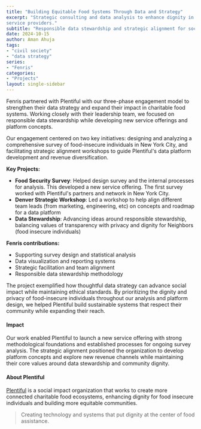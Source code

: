 ```yaml
---                                                                                                                                                                               
title: "Building Equitable Food Systems Through Data and Strategy"                                                                                                                
excerpt: "Strategic consulting and data analysis to enhance dignity in charitable food distribution, including survey design for food-insecure individuals and platform development for
service providers."                                                                                                                                                               
subtitle: "Responsible data stewardship and strategic alignment for social impact in food security"                                                                               
date: 2024-10-15                                                                                                                                                                  
author: Aman Ahuja                                                                                                                                                                
tags:                                                                                                                                                                             
- "civil society"                                                                                                                                                                 
- "data strategy"                                                                                                                                                                 
series:                                                                                                                                                                           
- "Fenris"                                                                                                                                                                        
categories:                                                                                                                                                                       
- "Projects"                                                                                                                                                                      
layout: single-sidebar                                                                                                                                                            
---                                                                                                                                                                               
```

                                                                                                                                                                                  
Fenris partnered with Plentiful with our three-phase engagement model to strengthen their data strategy and expand their impact in charitable food
systems. Working closely with their leadership team, we focused on responsible data stewardship while developing new service offerings and platform concepts.                     
                                                                                                                                                                                  
Our engagement centered on two key initiatives: designing and analyzing a comprehensive survey of food-insecure individuals in New York City, and facilitating strategic alignment
workshops to guide Plentiful's data platform development and revenue diversification.                                                                                             
                                                                                                                                                                                  
**Key Projects:**                                                                                                                                                                 
- **Food Security Survey**: Helped design survey and the internal processes for analysis. This developed a new service offering. The first survey worked with Plentiful's partners and network in New York City. 
- **Denver Strategic Workshop**: Led a workshop to help align different team leads (from marketing, engineering, etc)  on concepts and roadmap for a data platform
- **Data Stewardship**: Advancing ideas around responsible stewardship, balancing values of transparency with privacy and dignity for Neighbors (food insecure individuals)
                                                                                                                                                                                  
**Fenris contributions:**                                                                                                                                                         
- Supporting survey design and statistical analysis                                                                                                                                          
- Data visualization and reporting systems                                                                                                                                        
- Strategic facilitation and team alignment                                                                                                                                       
- Responsible data stewardship methodology                                                                                                                                        
                                                                                                                                                                                  
The project exemplified how thoughtful data strategy can advance social impact while maintaining ethical standards. By prioritizing the dignity and privacy of food-insecure individuals
throughout our analysis and platform design, we helped Plentiful build sustainable systems that respect their community while expanding their reach.                              
                                                                                                                                                                                  
#### Impact                                                                                                                                                                       
Our work enabled Plentiful to launch a new service offering with strong methodological foundations and established processes for ongoing survey analysis. The strategic alignment 
positioned the organization to develop platform concepts and explore new revenue channels while maintaining their core values around data stewardship and community
dignity.                                                                                                                                                                          
                                                                                                                                                                                  
#### About Plentiful                                                                                                                                                              
                                                                                                                                                                                  
[Plentiful](https://www.plentiful.org) is a social impact organization that works to create more connected charitable food ecosystems, enhancing dignity for food insecure individuals
and building more equitable communities.                                                                                                                                          
                                                                                                                                                                                  
> Creating technology and systems that put dignity at the center of food assistance.                                                                                              
                                                                                                                                                                                  
<!-- 
Notes or comments here
* 
Food charity triangle improving connections and information flow
NYC Mayor's office of food policy
Food assistance collaborative
provided advisory and coaching for executing a survey of food insucure individuals in NYC
helped improved response rate
helped setup analysis of survey responses and delivering valuable insights 
expanding from one geography to more geographies
contributed to Plentiful's theory of change and business model
conducted a workshop in Denver
platform that connects food service providers in NYC, making resources more accessible
Possibly involved in the transition from a "push" to "pull" model in food assistance
Experience with social impact technology in the food security space
Data visualization and monitoring system implementation
Strategic work transforming charitable food distribution models
Contribution to a platform that directly improves access to essential services for vulnerable populations
pricing models


Overview
* 13 units, which are simply 2-week chunks of work. 
* Sync-Async rhythm: A unit might include meeting as a team for an activity we do together, and async collaboration on a document as lead-in or followup. 
* Timeline: there are about 13 total units in these 6 months, allowing for some flexibility and "space" between units. 

We worked on
* NYC MOFP project at Plentiful overview
* Data strategy notes for Plentiful 2024 —> update with final
* Boundless project at Plentiful
* Plentiful workshop in Denver April 2024
* Plentiful 1-on-1 checkins with team

### About Plentiful

Plentiful is a social impact organization that works to create more connected charitable food ecosystems, enhancing dignity for food insecure individuals and building more equitable communities.


--> 
